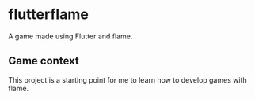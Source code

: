 # flutterflame

A game made using Flutter and flame.

## Game context

This project is a starting point for me to learn how to develop games with flame.


